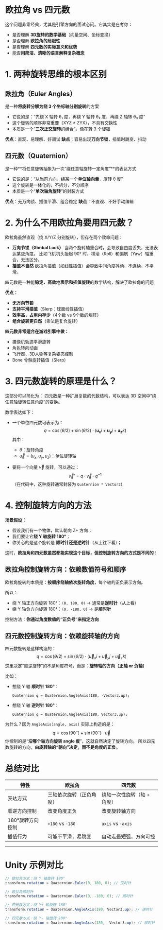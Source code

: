 # 欧拉角 vs 四元数

这个问题非常经典，尤其是引擎方向的面试必问。它其实是在考你：

- 是否理解 **3D旋转的数学基础**（向量空间、坐标变换）
- 是否理解 **欧拉角的局限性**
- 是否理解 **四元数的实际意义和优势**
- 能否**用简洁、清晰的语言解释复杂概念**

# 1. 两种旋转思维的根本区别

## 欧拉角（Euler Angles）

是一种**将旋转分解为绕 3 个坐标轴分别旋转**的方案

- 它说的是：“先绕 X 轴转 θ₁ 度，再绕 Y 轴转 θ₂ 度，再绕 Z 轴转 θ₃ 度”
- 这个旋转的顺序非常重要（XYZ ≠ ZYX），不具有交换性
- 本质是一个“**三次正交旋转**的组合”，像在转 3 个旋钮

**优点**：直观、易理解、好调试
**缺点**：容易出现**万向节锁**，插值时跳变、抖动

## 四元数（Quaternion）

是一种**将任意旋转抽象为一次“绕任意轴旋转一定角度”**的表达方式

- 它说的是：“从当前方向，绕某一个**单位轴向量**，旋转 θ 度”
- 这个旋转是一体化的，不拆分，不分顺序
- 本质是一个“**单次轴角旋转**”的封装方式

**优点**：无万向锁、插值平滑、组合稳定
**缺点**：不直观、不好手动编辑

# 2. 为什么不用欧拉角要用四元数？

欧拉角虽然直观（绕 X/Y/Z 分别旋转），但存在两个致命问题：

- **万向节锁（Gimbal Lock）**
  当两个旋转轴重合时，会导致自由度丢失，无法表达某些角度。
  比如飞机机头抬起 90° 时，横滚（Roll）和偏航（Yaw）轴重合，无法区分。
- **插值不自然**
  欧拉角插值（如线性插值）会导致中间角度抖动、不连续、不平滑。

四元数是一种能**稳定、高效地表示和插值旋转**的数学结构，解决了欧拉角的问题。

**优点：**

- **无万向节锁**
- **支持平滑插值**（Slerp：球面线性插值）
- **效率高，占用内存少**（4个数 vs 9个数的矩阵）
- **组合旋转更自然**（乘法是复合旋转）

**四元数非常适合在游戏引擎中做：**

- 摄像机轨迹平滑旋转
- 角色转向动画
- 飞行器、3D人物等复杂姿态控制
- Bone 骨骼旋转插值（Slerp）

# 3. 四元数旋转的原理是什么？

这部分可以简化为：
四元数是一种扩展复数的代数结构，可以表达 3D 空间中“绕任意轴旋转任意角度”的变换。

数学表达如下：

- 一个单位四元数可表示为：
  $$
  q = \cos(\theta/2) + \sin(\theta/2) \cdot (\mathbf{u_x}i + \mathbf{u_y}j + \mathbf{u_z}k)
  $$
  其中：

  - $\theta$：旋转角度
  - $\vec{u} = (u_x, u_y, u_z)$：单位旋转轴

- 要将一个向量 $\vec{v}$ 旋转，可以通过：
  $$
  \vec{v}' = q \cdot \vec{v} \cdot q^{-1}
  $$
  （在代码中，这种旋转通常封装为 `Quaternion * Vector3`）

# 4. 控制旋转方向的方法

**场景假设：**

- 假设我们有一个物体，默认朝向 Z+ 方向；
- 我们要让它**绕 Y 轴旋转 180°**；
- 你关心的是这个旋转是 **顺时针还是逆时针**（从上往下看）；

这时，**欧拉角和四元数虽然都能实现这个目标，但控制旋转方向的方式是不同的**！

## 欧拉角控制旋转方向：**依赖数值符号和顺序**

欧拉角旋转的本质是：**按顺序绕轴依次旋转角度**，每个轴的正负表示方向。

所以：

- 绕 Y 轴正方向旋转 180°：`(0, 180, 0)` → 通常是**逆时针**（从上看）
- 绕 Y 轴负方向旋转 180°：`(0, -180, 0)` → 是**顺时针**

控制方法：**你通过角度数值的“正负号”来指定方向**

## 四元数控制旋转方向：**依赖旋转轴的方向**

四元数旋转是这样构造的：
$$
q = \cos(\theta/2) + \sin(\theta/2) \cdot (\vec{u}_x i + \vec{u}_y j + \vec{u}_z k)
$$
这里决定“顺逆旋转”的不是角度符号，而是：**旋转轴的方向（正轴 or 负轴）**

比如：

- 想绕 Y 轴 **顺时针 180°**：

  ```
  Quaternion q = Quaternion.AngleAxis(180, -Vector3.up);
  ```

- 想绕 Y 轴 **逆时针 180°**：

  ```
  Quaternion q = Quaternion.AngleAxis(180, Vector3.up);
  ```

为什么？因为 `AngleAxis(angle, axis)` 实际上构造的是：
$$
q = \cos(90^\circ) + \sin(90^\circ) \cdot \vec{u}
$$
你控制的是“**沿哪个轴方向旋转 angle 度**”，这就自然决定了旋转方向。
所以四元数旋转的方向，**由旋转轴的“朝向”决定，而不是角度的正负。**

# 总结对比

| 特性             | 欧拉角                   | 四元数                      |
| ---------------- | ------------------------ | --------------------------- |
| 表达方式         | 三轴依次旋转（正负角度） | 绕轴一次性旋转（轴 + 角度） |
| 顺逆方向控制     | 改变角度正负             | 改变旋转轴方向              |
| 180°旋转方向控制 | `+180` vs `-180`         | `axis` vs `-axis`           |
| 插值行为         | 可能不平滑，易跳变       | 自动走最短弧，方向可控      |

------

# Unity 示例对比

```c#
// 欧拉角方式：绕 Y 轴旋转 180°
transform.rotation = Quaternion.Euler(0, 180, 0); // 逆时针

// 欧拉角顺时针
transform.rotation = Quaternion.Euler(0, -180, 0); // 顺时针

// 四元数方式：绕 Y+ 轴旋转 180°
transform.rotation = Quaternion.AngleAxis(180, Vector3.up); // 逆时针

// 四元数方式：绕 Y- 轴旋转 180°
transform.rotation = Quaternion.AngleAxis(180, -Vector3.up); // 顺时针
```